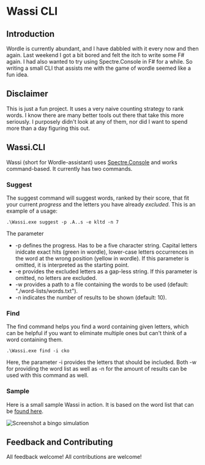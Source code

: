 # Wassi CLI

## Introduction
Wordle is currently abundant, and I have dabbled with it every now and then again. Last weekend I got a bit bored and felt the itch to write some F# again. I had also wanted to try using Spectre.Console in F# for a while. So writing a small CLI that assists me with the game of wordle seemed like a fun idea. 

## Disclaimer
This is just a fun project. It uses a very naive counting strategy to rank words. I know there are many better tools out there that take this more seriously. I purposely didn't look at any of them, nor did I want to spend more than a day figuring this out. 

## Wassi.CLI
Wassi (short for Wordle-assistant) uses [Spectre.Console](https://github.com/spectreconsole/spectre.console) and works command-based. It currently has two commands. 

### Suggest
The suggest command will suggest words, ranked by their score, that fit your current _progress_ and the letters you have already _excluded_. This is an example of a usage:
```PS
.\Wassi.exe suggest -p .A..s -e kltd -n 7
````
The parameter
* -p defines the progress. Has to be a five character string. Capital letters inidcate exact hits (green in wordle), lower-case letters occurrences in the word at the wrong position (yellow in wordle). If this parameter is omitted, it is interpreted as the starting point.
* -e provides the excluded letters as a gap-less string. If this parameter is omitted, no letters are excluded.
* -w provides a path to a file containing the words to be used (default: "./word-lists/words.txt").  
* -n indicates the number of results to be shown (default: 10).

### Find
The find command helps you find a word containing given letters, which can be helpful if you want to eliminate multiple ones but can't think of a word containing them.
```PS
.\Wassi.exe find -i cko
````
Here, the parameter -i provides the letters that should be included. Both -w for providing the word list as well as -n for the amount of results can be used with this command as well.

### Sample
Here is a small sample Wassi in action. It is based on the word list that can be [found here](https://github.com/tabatkins/wordle-list).

![Screenshot a bingo simulation](./assets/wassi-in-action.png)

## Feedback and Contributing
All feedback welcome!
All contributions are welcome!
